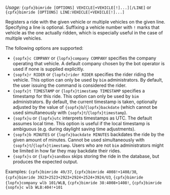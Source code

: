*Usage:* `{cpfx}bimride [OPTIONS] VEHICLE[+VEHICLE[!]...][/LINE]` or `{cpfx}bimride [OPTIONS] LINE:VEHICLE[+VEHICLE[!]...]`

Registers a ride with the given vehicle or multiple vehicles on the given line. Specifying a line is optional. Suffixing a vehicle number with `!` marks that vehicle as the one actually ridden, which is especially useful in the case of multiple vehicles.

The following options are supported:

* `{sopfx}c COMPANY` or `{lopfx}company COMPANY` specifies the company operating that vehicle. A default company chosen by the bot operator is used if none is supplied explicitly.
* `{sopfx}r RIDER` or `{lopfx}rider RIDER` specifies the rider riding the vehicle. This option can only be used by `bim` administrators. By default, the user issuing the command is considered the rider.
* `{sopfx}t TIMESTAMP` or `{lopfx}timestamp TIMESTAMP` specifies a timestamp for this ride. This option can only be used by `bim` administrators. By default, the current timestamp is taken, optionally adjusted by the value of `{sopfx}b`/`{lopfx}backdate` (which cannot be used simultaneously with `{sopfx}t`/`{lopfx}timestamp`).
* `{sopfx}u` or `{lopfx}utc` interprets timestamps as UTC. The default assumes local time. This option is useful if the local timestamp is ambiguous (e.g. during daylight saving time adjustments).
* `{sopfx}b MINUTES` or `{lopfx}backdate MINUTES` backdates the ride by the given amount of minutes. Cannot be used simultaneously with `{sopfx}t`/`{lopfx}timestamp`. Users who are not `bim` administrators might be limited in how far they may backdate their rides.
* `{sopfx}s` or `{lopfx}sandbox` skips storing the ride in the database, but produces the expected output.

Examples: `{cpfx}bimride 49/37`, `{cpfx}bimride 4008!+1408/38`, `{cpfx}bimride 3923+2523+2923+2924+2524+3924/U3`, `{cpfx}bimride {lopfx}company wlb 101/WLB`, `{cpfx}bimride 38:4008+1408!`, `{cpfx}bimride {sopfx}c wlb WLB:404!+101`
